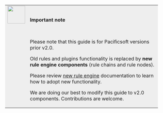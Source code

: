 <table style="background-color:#eeeeee">
<tr>
  <td style="width: 58px;" valign="top">
      <img width="58" height="58" src="/images/info-sign.svg"/>
  </td>
  <td>
      <br/>  
      <p><b>Important note</b></p>
      <br/>  
      <p>Please note that this guide is for Pacificsoft versions prior v2.0.</p>
      <p>Old rules and plugins functionality is replaced by <b>new rule engine components</b> (rule chains and rule nodes).</p>
      <p>Please review <a href="/docs/user-guide/rule-engine-2-0/re-getting-started/">new rule engine</a> documentation to learn how to adopt new functionality.</p>
      <p>We are doing our best to modify this guide to v2.0 components. Contributions are welcome.</p>
 </td>
</tr>
</table>